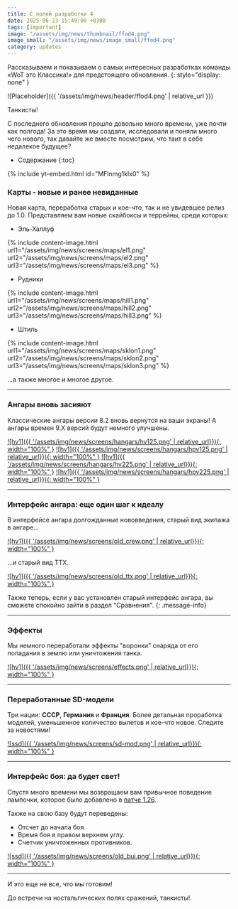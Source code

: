 ```yaml
---
title: С полей разработки 4
date: 2025-06-23 15:49:00 +0300
tags: [important]
image: "/assets/img/news/thumbnail/ffod4.png"
image_small: "/assets/img/news/image_small/ffod4.png"
category: updates
---
```


Рассказываем и показываем о самых интересных разработках команды «WoT это Классика!» для предстоящего обновления.
{: style="display: none" }

![Placeholder]({{ '/assets/img/news/header/ffod4.png' | relative_url }})

Танкисты!

С последнего обновления прошло довольно много времени, уже почти как полгода! За это время мы создали, исследовали и поняли много чего нового, так давайте же вместе посмотрим, что таит в себе недалекое будущее?

- Содержание
{:toc}

{% include yt-embed.html id="MFlnmg1klx0" %}

### Карты - новые и ранее невиданные

Новая карта, переработка старых и кое-что, так и не увидевшее релиз до 1.0. Представляем вам новые скайбоксы и террейны, среди которых:
- Эль-Халлуф

{% include content-image.html url1="/assets/img/news/screens/maps/el1.png" url2="/assets/img/news/screens/maps/el2.png" url3="/assets/img/news/screens/maps/el3.png" %}

- Рудники

{% include content-image.html url1="/assets/img/news/screens/maps/hill1.png" url2="/assets/img/news/screens/maps/hill2.png" url3="/assets/img/news/screens/maps/hill3.png" %}

- Штиль

{% include content-image.html url1="/assets/img/news/screens/maps/sklon1.png" url2="/assets/img/news/screens/maps/sklon2.png" url3="/assets/img/news/screens/maps/sklon3.png" %}
<br>

...а также многое и многое другое.

---

### Ангары вновь засияют

Классические ангары версии 8.2 вновь вернутся на ваши экраны! А ангары времен 9.Х версий будут немного улучшены.

[![hv1]({{ '/assets/img/news/screens/hangars/hv125.png' | relative_url}}){: width="100%" }](/assets/img/news/screens/hangars/hv125.png)
[![hv1]({{ '/assets/img/news/screens/hangars/hpv125.png' | relative_url}}){: width="100%" }](/assets/img/news/screens/hangars/hpv125.png)
[![hv1]({{ '/assets/img/news/screens/hangars/hv225.png' | relative_url}}){: width="100%" }](/assets/img/news/screens/hangars/hv225.png)
[![hv1]({{ '/assets/img/news/screens/hangars/hpv225.png' | relative_url}}){: width="100%" }](/assets/img/news/screens/hangars/hpv225.png)

---

### Интерфейс ангара: еще один шаг к идеалу

В интерфейсе ангара долгожданные нововведения, старый вид экипажа в ангаре...

[![hv1]({{ '/assets/img/news/screens/old_crew.png' | relative_url}}){: width="100%" }](/assets/img/news/screens/old_crew.png)

...и старый вид ТТХ.

[![hv1]({{ '/assets/img/news/screens/old_ttx.png' | relative_url}}){: width="100%" }](/assets/img/news/screens/old_ttx.png)

Также теперь, если у вас установлен старый интерфейс ангара, вы сможете спокойно зайти в раздел "Сравнения".
{: .message-info}

---

### Эффекты

Мы немного переработали эффекты "воронки" снаряда от его попадания в землю или уничтожения танка.

[![hv1]({{ '/assets/img/news/screens/effects.png' | relative_url}}){: width="100%" }](/assets/img/news/screens/effects.png)

---

### Переработанные SD-модели

Три нации: **СССР**, **Германия** и **Франция**. Более детальная проработка моделей, уменьшенное количество вылетов и кое-что новое. Следите за новостями!

[![ssd]({{ '/assets/img/news/screens/sd-mod.png' | relative_url}}){: width="100%" }](/assets/img/news/screens/sd-mod.png)

---

### Интерфейс боя: да будет свет!

Спустя много времени мы возвращаем вам привычное поведение лампочки, которое было добавлено в [патче 1.26](https://tanki.su/ru/content/archive_release_notes/1_26_release/#head-id-8).

Также на свою базу будут переведены:

- Отсчет до начала боя.
- Время боя в правом верхнем углу.
- Счетчик уничтоженных противников.

[![ssd]({{ '/assets/img/news/screens/old_bui.png' | relative_url}}){: width="100%" }](/assets/img/news/screens/old_bui.png)

---

И это еще не все, что мы готовим!

До встречи на ностальгических полях сражений, танкисты!